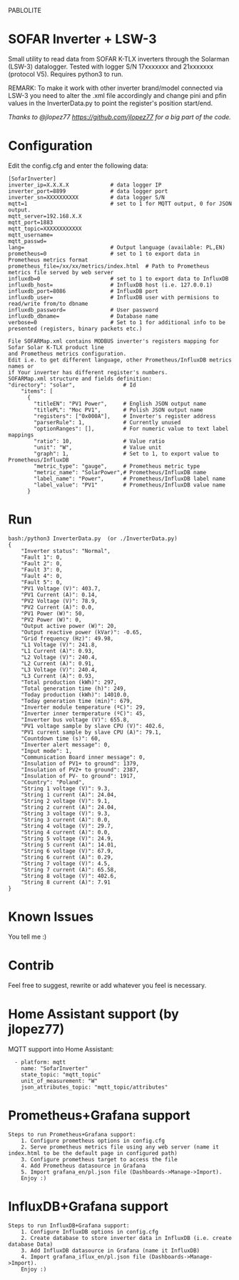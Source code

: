 PABLOLITE

# SOFAR Inverter + LSW-3
Small utility to read data from SOFAR K-TLX inverters through the Solarman (LSW-3) datalogger.
Tested with logger S/N 17xxxxxxx and 21xxxxxxx (protocol V5).
Requires python3 to run.

REMARK: To make it work with other inverter brand/model connected via LSW-3 you need to alter the .xml file accordingly
and change pini and pfin values in the InverterData.py to point the register's position start/end.

*Thanks to @jlopez77 https://github.com/jlopez77 for a big part of the code.*

# Configuration

Edit the config.cfg and enter the following data:
```
[SofarInverter]
inverter_ip=X.X.X.X             # data logger IP
inverter_port=8899              # data logger port
inverter_sn=XXXXXXXXXX          # data logger S/N
mqtt=1                          # set to 1 for MQTT output, 0 for JSON output.
mqtt_server=192.168.X.X
mqtt_port=1883
mqtt_topic=XXXXXXXXXXXX
mqtt_username=
mqtt_passwd=
lang=                           # Output language (available: PL,EN)
prometheus=0                    # set to 1 to export data in Prometheus metrics format
prometheus_file=/xx/xx/metrics/index.html  # Path to Prometheus metrics file served by web server
influxdb=0                      # set to 1 to export data to InfluxDB
influxdb_host=                  # InfluxDB host (i.e. 127.0.0.1)
influxdb_port=8086              # InfluxDB port
influxdb_user=                  # InfluxDB user with permisions to read/write from/to dbname
influxdb_password=              # User password
influxdb_dbname=                # Database name
verbose=0                       # Set to 1 for additional info to be presented (registers, binary packets etc.)

File SOFARMap.xml contains MODBUS inverter's registers mapping for Sofar Solar K-TLX product line
and Prometheus metrics configuration.
Edit i.e. to get different language, other Prometheus/InfluxDB metrics names or
if Your inverter has different register's numbers.
SOFARMap.xml structure and fields definition:
"directory": "solar",               # Id
    "items": [
      {
        "titleEN": "PV1 Power",     # English JSON output name
        "titlePL": "Moc PV1",       # Polish JSON output name
        "registers": ["0x000A"],    # Inverter's register address
        "parserRule": 1,            # Currently unused
        "optionRanges": [],         # For numeric value to text label mappings
        "ratio": 10,                # Value ratio
        "unit": "W",                # Value unit
        "graph": 1,                 # Set to 1, to export value to Prometheus/InfluxDB
        "metric_type": "gauge",     # Prometheus metric type
        "metric_name": "SolarPower",# Prometheus/InfluxDB name
        "label_name": "Power",      # Prometheus/InfluxDB label name
        "label_value": "PV1"        # Prometheus/InfluxDB value name
      }
```

# Run

```
bash:/python3 InverterData.py  (or ./InverterData.py)
{
    "Inverter status": "Normal",
    "Fault 1": 0,
    "Fault 2": 0,
    "Fault 3": 0,
    "Fault 4": 0,
    "Fault 5": 0,
    "PV1 Voltage (V)": 403.7,
    "PV1 Current (A)": 0.14,
    "PV2 Voltage (V)": 78.9,
    "PV2 Current (A)": 0.0,
    "PV1 Power (W)": 50,
    "PV2 Power (W)": 0,
    "Output active power (W)": 20,
    "Output reactive power (kVar)": -0.65,
    "Grid frequency (Hz)": 49.98,
    "L1 Voltage (V)": 241.8,
    "L1 Current (A)": 0.93,
    "L2 Voltage (V)": 240.4,
    "L2 Current (A)": 0.91,
    "L3 Voltage (V)": 240.4,
    "L3 Current (A)": 0.93,
    "Total production (kWh)": 297,
    "Total generation time (h)": 249,
    "Today production (kWh)": 14010.0,
    "Today generation time (min)": 679,
    "Inverter module temperature (ºC)": 29,
    "Inverter inner termperature (ºC)": 45,
    "Inverter bus voltage (V)": 655.8,
    "PV1 voltage sample by slave CPU (V)": 402.6,
    "PV1 current sample by slave CPU (A)": 79.1,
    "Countdown time (s)": 60,
    "Inverter alert message": 0,
    "Input mode": 1,
    "Communication Board inner message": 0,
    "Insulation of PV1+ to ground": 1379,
    "Insulation of PV2+ to ground": 2387,
    "Insulation of PV- to ground": 1917,
    "Country": "Poland",
    "String 1 voltage (V)": 9.3,
    "String 1 current (A)": 24.04,
    "String 2 voltage (V)": 9.1,
    "String 2 current (A)": 24.04,
    "String 3 voltage (V)": 9.3,
    "String 3 current (A)": 0.0,
    "String 4 voltage (V)": 29.7,
    "String 4 current (A)": 0.0,
    "String 5 voltage (V)": 24.9,
    "String 5 current (A)": 14.01,
    "String 6 voltage (V)": 67.9,
    "String 6 current (A)": 0.29,
    "String 7 voltage (V)": 4.5,
    "String 7 current (A)": 65.58,
    "String 8 voltage (V)": 402.6,
    "String 8 current (A)": 7.91
}
```

# Known Issues
You tell me :)

# Contrib
Feel free to suggest, rewrite or add whatever you feel is necessary.

# Home Assistant support (by jlopez77)
MQTT support into Home Assistant:
```
  - platform: mqtt
    name: "SofarInverter"
    state_topic: "mqtt_topic"
    unit_of_measurement: "W"
    json_attributes_topic: "mqtt_topic/attributes"
```
# Prometheus+Grafana support
```
Steps to run Prometheus+Grafana support:
    1. Configure prometheus options in config.cfg
    2. Serve prometheus metrics file using any web server (name it index.html to be the default page in configured path)
    3. Configure prometheus target to access the file
    4. Add Prometheus datasource in Grafana
    5. Import grafana_en/pl.json file (Dashboards->Manage->Import).
    Enjoy :)
```
# InfluxDB+Grafana support
```
Steps to run InfluxDB+Grafana support:
    1. Configure InfluxDB options in config.cfg
    2. Create database to store inverter data in InfluxDB (i.e. create database Data)
    3. Add InfluxDB datasource in Grafana (name it InfluxDB)
    4. Import grafana_iflux_en/pl.json file (Dashboards->Manage->Import).
    Enjoy :)
```
